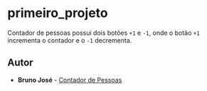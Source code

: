 # primeiro_projeto

Contador de pessoas possui dois botões `+1` e `-1`, onde o botão `+1` incrementa o contador e o `-1` decrementa.


## Autor

* **Bruno José** - [Contador de Pessoas](https://github.com/brunozn/ApredendoFlutter)
